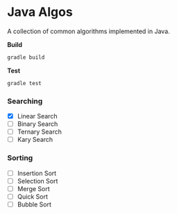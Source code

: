 # Java Algos
A collection of common algorithms implemented in Java.

**Build**
``` sh
gradle build
```

**Test**
``` sh
gradle test
```

### Searching

- [x] Linear Search
- [ ] Binary Search
- [ ] Ternary Search
- [ ] Kary Search

### Sorting

- [ ] Insertion Sort
- [ ] Selection Sort
- [ ] Merge Sort
- [ ] Quick Sort
- [ ] Bubble Sort
